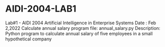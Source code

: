 # AIDI-2004-LAB1
Lab#1 - AIDI 2004 Artificial Intelligence in Enterprise Systems
Date :  Feb 2,2022
Calculate annual salary program 
file: annual_salary.py
Description: 
Python program to calculate annual salary of five employees in a small hypothetical company

